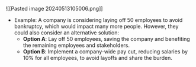 ![[Pasted image 20240513105006.png]]
- Example: A company is considering laying off 50 employees to avoid bankruptcy, which would impact many more people. However, they could also consider an alternative solution:
	- **Option A**: Lay off 50 employees, saving the company and benefiting the remaining employees and stakeholders.
	- **Option B**: Implement a company-wide pay cut, reducing salaries by 10% for all employees, to avoid layoffs and share the burden.